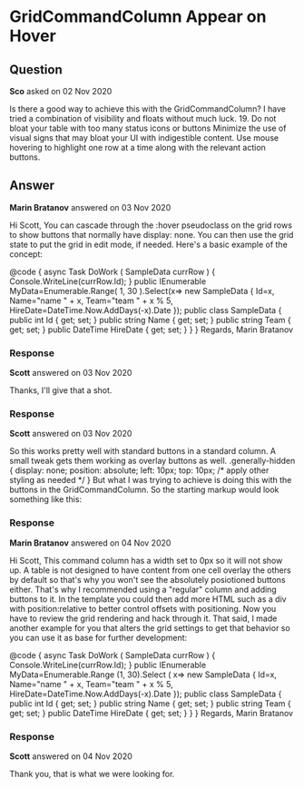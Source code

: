 # GridCommandColumn Appear on Hover

## Question

**Sco** asked on 02 Nov 2020

Is there a good way to achieve this with the GridCommandColumn? I have tried a combination of visibility and floats without much luck. 19. Do not bloat your table with too many status icons or buttons Minimize the use of visual signs that may bloat your UI with indigestible content. Use mouse hovering to highlight one row at a time along with the relevant action buttons.

## Answer

**Marin Bratanov** answered on 03 Nov 2020

Hi Scott, You can cascade through the :hover pseudoclass on the grid rows to show buttons that normally have display: none. You can then use the grid state to put the grid in edit mode, if needed. Here's a basic example of the concept: <style>
.generally-hidden {
display: none; /* apply other styling as needed */ }

.hover-only-buttons .k-grid-content tr:hover .generally-hidden {
display: inline;
}
</style> <TelerikGrid Data="@MyData" Height="400px" Class="hover-only-buttons" Pageable="true" Sortable="true" Groupable="true" FilterMode="Telerik.Blazor.GridFilterMode.FilterRow" Resizable="true" Reorderable="true">
<GridColumns>
<GridColumn Field="@(nameof(SampleData.Id))" Width="120px" />
<GridColumn Field="@(nameof(SampleData.Name))" Title="Employee Name" Groupable="false" />
<GridColumn Field="@(nameof(SampleData.Team))" Title="Team" />
<GridColumn Field="@(nameof(SampleData.HireDate))" Title="Hire Date">
<Template>
@{
SampleData item=context as SampleData;
<text>@item.HireDate.ToShortDateString()</text>
<button class="generally-hidden" @onclick="@( async ()=> await DoWork(item) )">Do Work</button>
}
</Template>
</GridColumn>
</GridColumns>
</TelerikGrid>

@code { async Task DoWork ( SampleData currRow ) {
Console.WriteLine(currRow.Id);
} public IEnumerable<SampleData> MyData=Enumerable.Range( 1, 30 ).Select(x=> new SampleData
{
Id=x,
Name="name " + x,
Team="team " + x % 5,
HireDate=DateTime.Now.AddDays(-x).Date
}); public class SampleData { public int Id { get; set; } public string Name { get; set; } public string Team { get; set; } public DateTime HireDate { get; set; }
}
} Regards, Marin Bratanov

### Response

**Scott** answered on 03 Nov 2020

Thanks, I'll give that a shot.

### Response

**Scott** answered on 03 Nov 2020

So this works pretty well with standard buttons in a standard column. A small tweak gets them working as overlay buttons as well. .generally-hidden { display: none; position: absolute; left: 10px; top: 10px; /* apply other styling as needed */ } But what I was trying to achieve is doing this with the buttons in the GridCommandColumn. So the starting markup would look something like this: <TelerikGrid Data="@MyData" Height="400px" Class="hover-only-buttons" Pageable="true" Sortable="true" Groupable="true" FilterMode="Telerik.Blazor.GridFilterMode.FilterRow" Resizable="true" Reorderable="true"> <GridColumns> <GridCommandColumn Width="0px"> <GatewayGridCommandButton Command="Edit" Icon="@IconName.Edit" Name="Edit" /> <GatewayGridCommandButton Command="Save" Icon="@IconName.Save" Name="Save" ShowInEdit="true" /> <GatewayGridCommandButton Command="Cancel" Icon="@IconName.Cancel" Name="Cancel" ShowInEdit="true" /> </GridCommandColumn> <GridColumn Field="@(nameof(SampleData.Id))" Width="120px" /> <GridColumn Field="@(nameof(SampleData.Name))" Title="Employee Name" Groupable="false" /> <GridColumn Field="@(nameof(SampleData.Team))" Title="Team" /> <GridColumn Field="@(nameof(SampleData.HireDate))" Title="Hire Date"> <Template> @{ SampleData item=context as SampleData; <text>@item.HireDate.ToShortDateString()</text> <button class="generally-hidden" @onclick="@( async ()=> await DoWork(item) )">Do Work</button> } </Template> </GridColumn> </GridColumns> </TelerikGrid>

### Response

**Marin Bratanov** answered on 04 Nov 2020

Hi Scott, This command column has a width set to 0px so it will not show up. A table is not designed to have content from one cell overlay the others by default so that's why you won't see the absolutely posiotioned buttons either. That's why I recommended using a "regular" column and adding buttons to it. In the template you could then add more HTML such as a div with position:relative to better control offsets with positioning. Now you have to review the grid rendering and hack through it. That said, I made another example for you that alters the grid settings to get that behavior so you can use it as base for further development: <style>.generally-hidden { display: none; position: absolute; /*changed these to keep the button in the row*/ left: 10px; top: 0px;
}.hover-only-buttons.k-grid-content tr:hover.generally-hidden { display: inline;
}.k-grid td.no-padding { /*reduce height*/ padding: 0; /*positioning per the button class*/ position: relative; /*overflow content over other cells*/ overflow: visible;
}.k-grid td.no-padding> span { /*see the grid rendering, needed for positioning*/ position: relative; display: block; height: 2em;
}
</style>

<TelerikGrid Data=" @MyData " Height="400px" Class="hover-only-buttons" Pageable="true" Sortable="true" Groupable="true" FilterMode="Telerik.Blazor.GridFilterMode.FilterRow" Resizable="true" Reorderable="true">
<GridColumns>
<GridCommandColumn Width="0px" OnCellRender="@( (GridCellRenderEventArgs e)=> e.Class=" no-padding " )">
<GridCommandButton Command="Edit" Icon="@IconName.Edit" Class="generally-hidden" />
<GridCommandButton Command="Save" Icon="@IconName.Save" Class="generally-hidden" ShowInEdit="true" />
<GridCommandButton Command="Cancel" Icon="@IconName.Cancel" Class="generally-hidden" ShowInEdit="true" />
</GridCommandColumn>
<GridColumn Field="@(nameof(SampleData.Id))" Width="120px" />
<GridColumn Field="@(nameof(SampleData.Name))" Title="Employee Name" Groupable="false" />
<GridColumn Field="@(nameof(SampleData.Team))" Title="Team" />
<GridColumn Field="@(nameof(SampleData.HireDate))" Title="Hire Date" />
</GridColumns>
</TelerikGrid>

@code { async Task DoWork ( SampleData currRow )
{
Console.WriteLine(currRow.Id);
} public IEnumerable <SampleData> MyData=Enumerable.Range (1, 30).Select ( x=> new SampleData {
Id=x,
Name="name " + x,
Team="team " + x % 5,
HireDate=DateTime.Now.AddDays(-x).Date
}); public class SampleData {
public int Id { get; set; } public string Name { get; set; } public string Team { get; set; } public DateTime HireDate { get; set; }
}
} Regards, Marin Bratanov

### Response

**Scott** answered on 04 Nov 2020

Thank you, that is what we were looking for.
